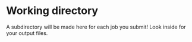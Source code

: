 # Working directory

A subdirectory will be made here for each job you submit! Look inside for your output files.
